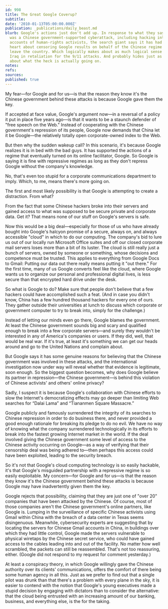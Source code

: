 ```yaml
---
id: 998
title: The Great Google Coverup?
subtitle: 
date: '2010-01-13T05:00:00.000Z'
publication: _publications/daily_beast.md
blurb: Google's actions just don't add up. In response to what they say they suspect
  was a Chinese government-supported cyberattack, including hacking into the Gmail
  accounts of human-rights activists, the search giant says it has had a change of
  heart about censoring Google results on behalf of the Chinese regime and may instead
  leave the country. Which logically makes about as much logical sense as invading
  Iraq in retaliation for the 9/11 attacks. And probably hides just as much real information
  about what the heck is actually going on.
notes: 
refs: 
sources: 
published: true
---
```

My fear—for Google and for us—is that the reason they know it's the Chinese government behind these attacks is because Google gave them the key.

If accepted at face value, Google's argument now—in a reversal of a policy it put in place five years ago—is that it wants to be a staunch defender of "free speech on the Web." Instead of cooperating with the Chinese government's repression of its people, Google now demands that China let it be Google—the relatively totally open corporate-owned index to the Web.

But then why the sudden wakeup call? In this scenario, it's because Google realizes it is in bed with the bad guys. It has supported the actions of a regime that eventually turned on its online facilitator, Google. So Google is saying it is fine with repressive regimes as long as they don't repress Google without the company's knowledge.

No, that's even too stupid for a corporate communications department to imply. Which, to me, means there's more going on.

The first and most likely possibility is that Google is attempting to create a distraction. From what?

From the fact that some Chinese hackers broke into their servers and gained access to what was supposed to be secure private and corporate data. Get it? That means none of our stuff on Google's servers is safe.

Now this would be a big deal—especially for those of us who have already bought into Google's halcyon promise of a secure, always on, and always accessible "cloud" in which to do our computing. The company's bid to lure us out of our locally run Microsoft Office suites and off our closed corporate mail servers loses more than a bit of its luster. The cloud is still really just a bunch of servers, owned by someone or something, whose decisions and competence must be trusted. This applies to everything from Google Docs to Gmail: Putting our data out there really means putting it "out there." For the first time, many of us Google converts feel like the cloud, where Google wants us to organize our personal and professional digital lives, is less secure than that encrypted hard drive under the desk.

So what is Google to do? Make sure that people don't believe that a few hackers could have accomplished such a feat. (And in case you didn't know, China has a few hundred thousand hackers for every one of ours. They gather outside their universities at lunch to discuss which corporate or government computer to try to break into, simply for the challenge.)

Instead of letting our minds even go there, Google blames the government. At least the Chinese government sounds big and scary and qualified enough to break into a few corporate servers—and surely they wouldn't be interested in any of America's companies or users. If they did, well, that would be real war. If it's true, at least it's something we can get our heads around and go to the United Nations and complain about.

But Google says it has some genuine reasons for believing that the Chinese government was involved in these attacks, and the international investigation now under way will reveal whether that evidence is legitimate, soon enough. So the biggest question becomes, why does Google believe its partner in repression—the Chinese government—is behind this violation of Chinese activists' and others' online privacy?

Sadly, I suspect it is because Google's collaboration with Chinese efforts to slow the Internet's democratizing effects may go deeper than limiting Web searches for “Dalai Lama” and “Tiananmen Square Massacre.”

Google publicly and famously surrendered the integrity of its searches to Chinese repression in order to do business there, and never provided a good enough rationale for breaking its pledge to do no evil. We have no way of knowing what the company surrendered technologically in its efforts to break into the fastest growing Internet market in the world. If the deal involved giving the Chinese government some level of access to the Chinese activity occurring on Google—as a way of verifying that their censorship deal was being adhered to—then perhaps this access could have been exploited, leading to the security breach.

So it's not that Google's cloud computing technology is so easily hackable, it's that Google's misguided partnership with a repressive regime is so easily exploitable. My concern—for Google and for us—is that the reason they know it's the Chinese government behind these attacks is because Google may have inadvertently given them the key.

Google rejects that possibility, claiming that they are just one of "over 20" companies that have been attacked by the Chinese. Of course, most of those companies aren't the Chinese government's online partners, like Google is. Lumping in the surveillance of specific Chinese activists using Gmail within China with the breach of a data center in Texas seems disingenuous. Meanwhile, cybersecurity experts are suggesting that by locating the servers for Chinese Gmail accounts in China, in buildings over which they had little control, Google made the servers vulnerable to physical wiretaps by the Chinese secret service, who could have gained access to the cables leading into and out of the facility. No matter how well scrambled, the packets can still be reassembled. That's not too reassuring, either. (Google did not respond to my request for comment yesterday.)

At least a conspiracy theory, in which Google willingly gave the Chinese authority over its clients' communications, offers the comfort of there being some human agency in all this. Just as we prefer to find out that a single pilot was drunk than that there's a problem with every plane in the sky, it is easier to contend with the notion that Google's young executives made a stupid decision by engaging with dictators than to consider the alternative: that the cloud being entrusted with an increasing amount of our banking, business, and everything else, is the for the taking.
